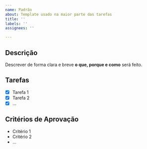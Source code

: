```yaml
---
name: Padrão
about: Template usado na maior parte das tarefas
title: ''
labels: ''
assignees: ''

---
```


## Descrição
Descrever de forma clara e breve **o que, porque e como** será feito.

## Tarefas
- [x] Tarefa 1
- [x] Tarefa 2
- [x] ...

## Critérios de Aprovação
- Critério 1
- Critério 2
- ...
